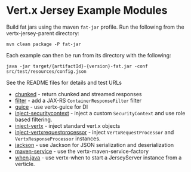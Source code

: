 
# Vert.x Jersey Example Modules

Build fat jars using the maven `fat-jar` profile.  Run the following from the vertx-jersey-parent directory:

```
mvn clean package -P fat-jar
```

Each example can then be run from its directory with the following:

```
java -jar target/{artifactId}-{version}-fat.jar -conf src/test/resources/config.json
```

See the README files for details and test URLs

* [chunked](chunked/README.md) - return chunked and streamed responses
* [filter](filter/README.md) - add a JAX-RS `ContainerResponseFilter` filter
* [guice](guice/README.md) - use vertx-guice for DI
* [inject-securitycontext](inject-securitycontext/README.md) - inject a custom `SecurityContext` and use role based filtering.
* [inject-vertx](inject-vertx/README.md) - inject standard vert.x objects
* [inject-vertxrequestprocessor](inject-vertxrequestprocessor/README.md) - inject `VertxRequestProcessor` and `VertxResponseProcessor` instances.
* [jackson](jackson/README.md) - use Jackson for JSON serialization and deserialization
* [maven-service](maven-service) - use the vertx-maven-service-factory
* [when.java](when.java/README.md) - use vertx-when to start a JerseyServer instance from a verticle.
